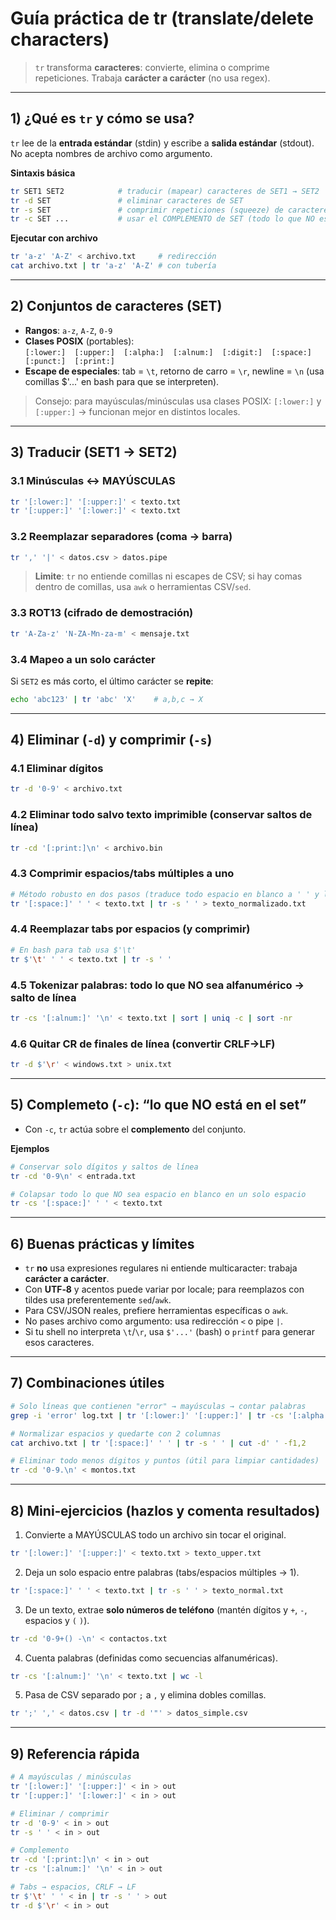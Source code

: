 # Guía práctica de **tr** (translate/delete characters)

> `tr` transforma **caracteres**: convierte, elimina o comprime repeticiones. Trabaja **carácter a carácter** (no usa regex).

---

## 1) ¿Qué es `tr` y cómo se usa?
`tr` lee de la **entrada estándar** (stdin) y escribe a **salida estándar** (stdout). No acepta nombres de archivo como argumento.

**Sintaxis básica**
```bash
tr SET1 SET2            # traducir (mapear) caracteres de SET1 → SET2
tr -d SET               # eliminar caracteres de SET
tr -s SET               # comprimir repeticiones (squeeze) de caracteres de SET
tr -c SET ...           # usar el COMPLEMENTO de SET (todo lo que NO está en SET)
```

**Ejecutar con archivo**
```bash
tr 'a-z' 'A-Z' < archivo.txt     # redirección
cat archivo.txt | tr 'a-z' 'A-Z' # con tubería
```

---

## 2) Conjuntos de caracteres (SET)
- **Rangos**: `a-z`, `A-Z`, `0-9`
- **Clases POSIX** (portables):  
  `[:lower:]  [:upper:]  [:alpha:]  [:alnum:]  [:digit:]  [:space:]  [:punct:]  [:print:]`
- **Escape de especiales**: tab = `\t`, retorno de carro = `\r`, newline = `\n` (usa comillas $'...' en bash para que se interpreten).

> Consejo: para mayúsculas/minúsculas usa clases POSIX: `[:lower:]` y `[:upper:]` → funcionan mejor en distintos locales.

---

## 3) Traducir (SET1 → SET2)

### 3.1 Minúsculas ↔ MAYÚSCULAS
```bash
tr '[:lower:]' '[:upper:]' < texto.txt
tr '[:upper:]' '[:lower:]' < texto.txt
```

### 3.2 Reemplazar separadores (coma → barra)
```bash
tr ',' '|' < datos.csv > datos.pipe
```
> **Limite**: `tr` no entiende comillas ni escapes de CSV; si hay comas dentro de comillas, usa `awk` o herramientas CSV/`sed`.

### 3.3 ROT13 (cifrado de demostración)
```bash
tr 'A-Za-z' 'N-ZA-Mn-za-m' < mensaje.txt
```

### 3.4 Mapeo a un solo carácter
Si `SET2` es más corto, el último carácter se **repite**:
```bash
echo 'abc123' | tr 'abc' 'X'    # a,b,c → X
```

---

## 4) Eliminar (`-d`) y comprimir (`-s`)

### 4.1 Eliminar dígitos
```bash
tr -d '0-9' < archivo.txt
```

### 4.2 Eliminar todo salvo texto imprimible (conservar saltos de línea)
```bash
tr -cd '[:print:]\n' < archivo.bin
```

### 4.3 Comprimir espacios/tabs múltiples a **uno**
```bash
# Método robusto en dos pasos (traduce todo espacio en blanco a ' ' y luego comprime)
tr '[:space:]' ' ' < texto.txt | tr -s ' ' > texto_normalizado.txt
```

### 4.4 Reemplazar tabs por espacios (y comprimir)
```bash
# En bash para tab usa $'\t'
tr $'\t' ' ' < texto.txt | tr -s ' '
```

### 4.5 Tokenizar palabras: todo lo que NO sea alfanumérico → salto de línea
```bash
tr -cs '[:alnum:]' '\n' < texto.txt | sort | uniq -c | sort -nr
```

### 4.6 Quitar CR de finales de línea (convertir CRLF→LF)
```bash
tr -d $'\r' < windows.txt > unix.txt
```

---

## 5) Complemeto (`-c`): “lo que NO está en el set”
- Con `-c`, `tr` actúa sobre el **complemento** del conjunto.

**Ejemplos**
```bash
# Conservar solo dígitos y saltos de línea
tr -cd '0-9\n' < entrada.txt

# Colapsar todo lo que NO sea espacio en blanco en un solo espacio
tr -cs '[:space:]' ' ' < texto.txt
```

---

## 6) Buenas prácticas y límites
- `tr` **no** usa expresiones regulares ni entiende multicaracter: trabaja **carácter a carácter**.
- Con **UTF‑8** y acentos puede variar por locale; para reemplazos con tildes usa preferentemente `sed`/`awk`.  
- Para CSV/JSON reales, prefiere herramientas específicas o `awk`.
- No pases archivo como argumento: usa redirección `<` o pipe `|`.
- Si tu shell no interpreta `\t`/`\r`, usa `$'...'` (bash) o `printf` para generar esos caracteres.

---

## 7) Combinaciones útiles
```bash
# Solo líneas que contienen "error" → mayúsculas → contar palabras
grep -i 'error' log.txt | tr '[:lower:]' '[:upper:]' | tr -cs '[:alpha:]' '\n' | wc -l

# Normalizar espacios y quedarte con 2 columnas
cat archivo.txt | tr '[:space:]' ' ' | tr -s ' ' | cut -d' ' -f1,2

# Eliminar todo menos dígitos y puntos (útil para limpiar cantidades)
tr -cd '0-9.\n' < montos.txt
```

---

## 8) Mini‑ejercicios (hazlos y comenta resultados)

1) Convierte a MAYÚSCULAS todo un archivo sin tocar el original.  
```bash
tr '[:lower:]' '[:upper:]' < texto.txt > texto_upper.txt
```

2) Deja un solo espacio entre palabras (tabs/espacios múltiples → 1).  
```bash
tr '[:space:]' ' ' < texto.txt | tr -s ' ' > texto_normal.txt
```

3) De un texto, extrae **solo números de teléfono** (mantén dígitos y `+`, `-`, espacios y `(` `)`).  
```bash
tr -cd '0-9+() -\n' < contactos.txt
```

4) Cuenta palabras (definidas como secuencias alfanuméricas).  
```bash
tr -cs '[:alnum:]' '\n' < texto.txt | wc -l
```

5) Pasa de CSV separado por `;` a `,` y elimina dobles comillas.  
```bash
tr ';' ',' < datos.csv | tr -d '"' > datos_simple.csv
```

---

## 9) Referencia rápida
```bash
# A mayúsculas / minúsculas
tr '[:lower:]' '[:upper:]' < in > out
tr '[:upper:]' '[:lower:]' < in > out

# Eliminar / comprimir
tr -d '0-9' < in > out
tr -s ' ' < in > out

# Complemento
tr -cd '[:print:]\n' < in > out
tr -cs '[:alnum:]' '\n' < in > out

# Tabs → espacios, CRLF → LF
tr $'\t' ' ' < in | tr -s ' ' > out
tr -d $'\r' < in > out
```
